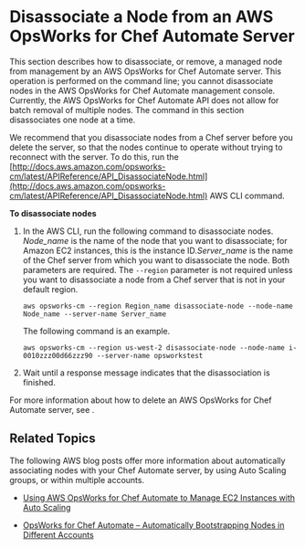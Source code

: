 # Disassociate a Node from an AWS OpsWorks for Chef Automate Server<a name="opscm-disassociate-node"></a>

This section describes how to disassociate, or remove, a managed node from management by an AWS OpsWorks for Chef Automate server\. This operation is performed on the command line; you cannot disassociate nodes in the AWS OpsWorks for Chef Automate management console\. Currently, the AWS OpsWorks for Chef Automate API does not allow for batch removal of multiple nodes\. The command in this section disassociates one node at a time\.

We recommend that you disassociate nodes from a Chef server before you delete the server, so that the nodes continue to operate without trying to reconnect with the server\. To do this, run the [http://docs.aws.amazon.com/opsworks-cm/latest/APIReference/API_DisassociateNode.html](http://docs.aws.amazon.com/opsworks-cm/latest/APIReference/API_DisassociateNode.html) AWS CLI command\.

**To disassociate nodes**

1. In the AWS CLI, run the following command to disassociate nodes\. *Node\_name* is the name of the node that you want to disassociate; for Amazon EC2 instances, this is the instance ID\.*Server\_name* is the name of the Chef server from which you want to disassociate the node\. Both parameters are required\. The `--region` parameter is not required unless you want to disassociate a node from a Chef server that is not in your default region\.

   ```
   aws opsworks-cm --region Region_name disassociate-node --node-name Node_name --server-name Server_name
   ```

   The following command is an example\.

   ```
   aws opsworks-cm --region us-west-2 disassociate-node --node-name i-0010zzz00d66zzz90 --server-name opsworkstest
   ```

1. Wait until a response message indicates that the disassociation is finished\.

For more information about how to delete an AWS OpsWorks for Chef Automate server, see \.

## Related Topics<a name="opscm-disassoc-related"></a>

The following AWS blog posts offer more information about automatically associating nodes with your Chef Automate server, by using Auto Scaling groups, or within multiple accounts\.

+ [Using AWS OpsWorks for Chef Automate to Manage EC2 Instances with Auto Scaling](https://aws.amazon.com/blogs/mt/using-aws-opsworks-for-chef-automate-to-manage-ec2-instances-with-auto-scaling/)

+ [OpsWorks for Chef Automate – Automatically Bootstrapping Nodes in Different Accounts](https://aws.amazon.com/blogs/mt/opsworks-for-chef-automate-automatically-bootstrapping-nodes-in-different-accounts/)
